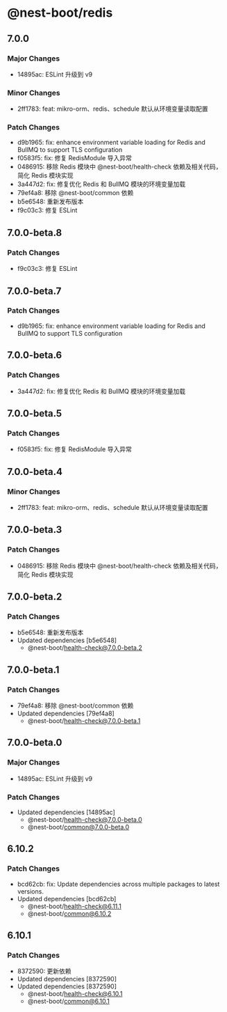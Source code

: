 # @nest-boot/redis

## 7.0.0

### Major Changes

- 14895ac: ESLint 升级到 v9

### Minor Changes

- 2ff1783: feat: mikro-orm、redis、schedule 默认从环境变量读取配置

### Patch Changes

- d9b1965: fix: enhance environment variable loading for Redis and BullMQ to support TLS configuration
- f0583f5: fix: 修复 RedisModule 导入异常
- 0486915: 移除 Redis 模块中 @nest-boot/health-check 依赖及相关代码，简化 Redis 模块实现
- 3a447d2: fix: 修复优化 Redis 和 BullMQ 模块的环境变量加载
- 79ef4a8: 移除 @nest-boot/common 依赖
- b5e6548: 重新发布版本
- f9c03c3: 修复 ESLint

## 7.0.0-beta.8

### Patch Changes

- f9c03c3: 修复 ESLint

## 7.0.0-beta.7

### Patch Changes

- d9b1965: fix: enhance environment variable loading for Redis and BullMQ to support TLS configuration

## 7.0.0-beta.6

### Patch Changes

- 3a447d2: fix: 修复优化 Redis 和 BullMQ 模块的环境变量加载

## 7.0.0-beta.5

### Patch Changes

- f0583f5: fix: 修复 RedisModule 导入异常

## 7.0.0-beta.4

### Minor Changes

- 2ff1783: feat: mikro-orm、redis、schedule 默认从环境变量读取配置

## 7.0.0-beta.3

### Patch Changes

- 0486915: 移除 Redis 模块中 @nest-boot/health-check 依赖及相关代码，简化 Redis 模块实现

## 7.0.0-beta.2

### Patch Changes

- b5e6548: 重新发布版本
- Updated dependencies [b5e6548]
  - @nest-boot/health-check@7.0.0-beta.2

## 7.0.0-beta.1

### Patch Changes

- 79ef4a8: 移除 @nest-boot/common 依赖
- Updated dependencies [79ef4a8]
  - @nest-boot/health-check@7.0.0-beta.1

## 7.0.0-beta.0

### Major Changes

- 14895ac: ESLint 升级到 v9

### Patch Changes

- Updated dependencies [14895ac]
  - @nest-boot/health-check@7.0.0-beta.0
  - @nest-boot/common@7.0.0-beta.0

## 6.10.2

### Patch Changes

- bcd62cb: fix: Update dependencies across multiple packages to latest versions.
- Updated dependencies [bcd62cb]
  - @nest-boot/health-check@6.11.1
  - @nest-boot/common@6.10.2

## 6.10.1

### Patch Changes

- 8372590: 更新依赖
- Updated dependencies [8372590]
- Updated dependencies [8372590]
  - @nest-boot/health-check@6.10.1
  - @nest-boot/common@6.10.1
